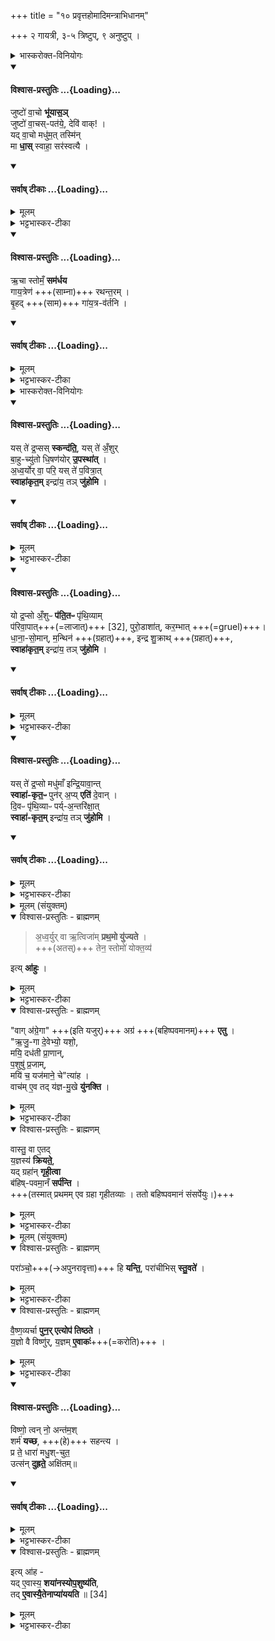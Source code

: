 +++
title = "१० प्रवृत्तहोमादिमन्त्राभिधानम्"

+++
२ गायत्री, ३-५ त्रिष्टुप्, ९ अनुष्टुप् ।

<details><summary>भास्करोक्त-विनियोगः</summary>

1अथ प्रवृताहुती जुहोति - जुष्टो वाचः, ऋचा स्तोममिति द्वाभ्याम् । प्रथमाऽनुष्टुप् विषमपादा, द्वितीया गायत्री ॥ 
</details>
<div class="js_include" newlevelforh1="4" title="विश्वास-प्रस्तुतिः" unfilled url="/vedAH_yajuH/taittirIyam/sArasvata-vibhAgaH/saMhitA/Rk/vishvAsa-prastutiH/3/1/10_pravRttahomAdimantrAbhidhAnam/02_juShTo_vAcho.md">
<details open><summary><h4>विश्वास-प्रस्तुतिः ...{Loading}...</h4></summary>

जुष्टो॑ वा॒चो **भू॑यास॒ञ्**  
जुष्टो॑ वा॒चस्-पत॑ये॒, देवि॑ वाक्! ।   
यद् वा॒चो मधु॑म॒त् तस्मि॑न्  
मा **धा॒स्** स्वाहा॒ सर॑स्वत्यै ।
</details>
</div>
<div class="js_include" newlevelforh1="4" title="सर्वाष् टीकाः" unfilled url="/vedAH_yajuH/taittirIyam/sArasvata-vibhAgaH/saMhitA/Rk/sarvASh_TIkAH/3/1/10_pravRttahomAdimantrAbhidhAnam/02_juShTo_vAcho.md">
<details open><summary><h4>सर्वाष् टीकाः ...{Loading}...</h4></summary>
<details><summary>मूलम्</summary>

जुष्टो॑ वा॒चो भू॑यास॒ञ्जुष्टो॑ वा॒चस्पत॑ये॒ देवि॑ वाक् ।   
यद्वा॒चो मधु॑म॒त्तस्मि॑न्मा धा॒स्स्वाहा॒ सर॑स्वत्यै ।
</details>

<details><summary>भट्टभास्कर-टीका</summary>

जुष्टः इष्टः वाचः भूयासम् । वाचस्पतये मनसे प्राणाय जुष्टः भूयासमित्येव । षष्ठ्यर्थे चतुर्थी । 'सावेकाचः' इति वाचः षष्ठ्या उदात्तत्वम् । 'षष्ठ्याः पतिपुत्र' इति सत्वम् । 'नित्यं मन्त्रे' इति जुष्टशब्द आद्युदात्तः । हे देवि वाक् यद्वाचः पदं वास्तवं मधुमत् मधुरं तस्मिन् मा धाः धेहि स्थापय । सरस्वत्यै तुभ्यं स्वाहुतमिदमस्तु । दधातेर्लोटि 'बहुलं छन्दसि' इति शपो लुक् ॥
</details>
</details>
</div>
<div class="js_include" newlevelforh1="4" title="विश्वास-प्रस्तुतिः" unfilled url="/vedAH_yajuH/taittirIyam/sArasvata-vibhAgaH/saMhitA/Rk/vishvAsa-prastutiH/3/1/10_pravRttahomAdimantrAbhidhAnam/05_RchA_stomam.md">
<details open><summary><h4>विश्वास-प्रस्तुतिः ...{Loading}...</h4></summary>

ऋ॒चा स्तोमँ॒ **सम॑र्धय**  
गाय॒त्रेण॑ +++(साम्ना)+++ रथन्त॒रम् ।  
बृ॒हद् +++(साम)+++ गा॑य॒त्र-व॑र्तनि ।
</details>
</div>
<div class="js_include" newlevelforh1="4" title="सर्वाष् टीकाः" unfilled url="/vedAH_yajuH/taittirIyam/sArasvata-vibhAgaH/saMhitA/Rk/sarvASh_TIkAH/3/1/10_pravRttahomAdimantrAbhidhAnam/05_RchA_stomam.md">
<details open><summary><h4>सर्वाष् टीकाः ...{Loading}...</h4></summary>
<details><summary>मूलम्</summary>

ऋ॒चा स्तोमँ॒ सम॑र्धय गाय॒त्रेण॑ रथन्त॒रम् ।  
बृ॒हद्गा॑य॒त्रव॑र्तनि ।
</details>

<details><summary>भट्टभास्कर-टीका</summary>

2अथ द्वितीया - ऋचा योनिभूतया स्तोमं स्तोत्रं समर्धय समृद्धिं कुरु । गायत्रेण साम्ना रथन्तरं समर्धय । बृहच्च साम गायत्रवर्तनि गायत्रपदभक्तिकं समर्धय तदनुगतं कुर्विति समर्धय हे वाक् ।  
प्रवृतेषु ऋत्विक्षु सम्यग्यज्ञप्रवृत्तौ यथोक्तसमृद्धिकं सर्वं भवतीति ॥
</details>
</details>
</div>
<details><summary>भास्करोक्त-विनियोगः</summary>

8द्रप्साननुमन्त्रयते - यस्ते इति तिसृभिस्त्रिष्टुभिः । 
</details>
<div class="js_include" newlevelforh1="4" title="विश्वास-प्रस्तुतिः" unfilled url="/vedAH_yajuH/taittirIyam/sArasvata-vibhAgaH/saMhitA/Rk/vishvAsa-prastutiH/3/1/10_pravRttahomAdimantrAbhidhAnam/09_yas_te.md">
<details open><summary><h4>विश्वास-प्रस्तुतिः ...{Loading}...</h4></summary>

यस् ते॑ द्र॒प्सस् **स्कन्द॑ति॒**, यस् ते॑ अँ॒शुर्  
बा॒हु-च्यु॑तो धि॒षण॑योर् **उ॒पस्था॑त्** ।   
अ॒ध्व॒र्योर् वा॒ परि॒ यस् ते॑ प॒वित्रा॒त्   
**स्वाहा॑कृत॒म्** इन्द्रा॑य॒ तञ् **जु॑होमि** ।
</details>
</div>
<div class="js_include" newlevelforh1="4" title="सर्वाष् टीकाः" unfilled url="/vedAH_yajuH/taittirIyam/sArasvata-vibhAgaH/saMhitA/Rk/sarvASh_TIkAH/3/1/10_pravRttahomAdimantrAbhidhAnam/09_yas_te.md">
<details open><summary><h4>सर्वाष् टीकाः ...{Loading}...</h4></summary>
<details><summary>मूलम्</summary>

यस्ते॑ द्र॒प्सस्स्कन्द॑ति॒ यस्ते॑ अँ॒शुर्बा॒हुच्यु॑तो धि॒षण॑योरु॒पस्था॑त् ।   
अ॒ध्व॒र्योर्वा॒ परि॒ यस्ते॑ प॒वित्रा॒त्स्वाहा॑कृत॒मिन्द्रा॑य॒ तञ्जु॑होमि ।
</details>

<details><summary>भट्टभास्कर-टीका</summary>

तत्र प्रथमा - यस्ते इति ॥ 'अंशुः' इति प्रथमपादान्तः । हे सोम यस्तेऽभिषूयमाणस्य द्रप्सो रसस्स्कन्दति । यो वा तवांशुः सूक्ष्मलतावयवः बाहुच्युतः बाह्वोर्हस्तयोश्च्युतः निपतितः संलग्नः । थाथादिस्वरं बाधित्वा व्यत्ययेन सप्तमीपूर्वपदप्रकृतिस्वरत्वम् । धिषणयोरुपस्थात् - अधिषवणफलके धिषणे । दृश्यते हि 'धिषाणे वीडू' इति । तयोरुपस्थादुत्सङ्गात् हस्तयोश्च्युतः । अध्वर्योरिति । यद्वा यो वा तव रसः पवित्रात् दशापवित्रात् विततात्पतितः सर्वतस्स्कन्दति तं सर्वं स्वाहाकृतं स्वाहाकारेण प्रक्षिप्तं स्वाहाकृतवदवृधानिपतितं कृत्वा इन्द्राय जुहोमि स्वाहुतमेव करोमि । स्वाहाशब्दस्योर्यादित्वेन गतित्वात् 'गतिरनन्तरः' इति पूर्वपदप्रकृतिस्वरत्वम् ॥
</details>
</details>
</div>
<div class="js_include" newlevelforh1="4" title="विश्वास-प्रस्तुतिः" unfilled url="/vedAH_yajuH/taittirIyam/sArasvata-vibhAgaH/saMhitA/Rk/vishvAsa-prastutiH/3/1/10_pravRttahomAdimantrAbhidhAnam/12_yo_draphso.md">
<details open><summary><h4>विश्वास-प्रस्तुतिः ...{Loading}...</h4></summary>

यो द्र॒प्सो अँ॒शुᳶ **प॑ति॒तᳶ** पृ॑थि॒व्याम्  
प॑रिवा॒पात्+++(=लाजात्)+++ [32],  पुरो॒डाशा॑त्, कर॒म्भात् +++(=gruel)+++।   
धा॒ना॒-सो॒मान्, म॒न्थिन॑ +++(ग्रहात्)+++, इन्द्र शु॒क्राथ् +++(ग्रहात्)+++,  
**स्वाहा॑कृत॒म्** इन्द्रा॑य॒ तञ् **जु॑होमि** ।
</details>
</div>
<div class="js_include" newlevelforh1="4" title="सर्वाष् टीकाः" unfilled url="/vedAH_yajuH/taittirIyam/sArasvata-vibhAgaH/saMhitA/Rk/sarvASh_TIkAH/3/1/10_pravRttahomAdimantrAbhidhAnam/12_yo_draphso.md">
<details open><summary><h4>सर्वाष् टीकाः ...{Loading}...</h4></summary>
<details><summary>मूलम्</summary>

यो द्र॒प्सो अँ॒शुᳶ प॑ति॒तᳶ पृ॑थि॒व्याम्प॑रिवा॒पात् [32]  पु॒रो॒डाशा॑त्कर॒म्भात् ।   
धा॒ना॒सो॒मान्म॒न्थिन॑ इन्द्र शु॒क्रात्स्वाहा॑कृत॒मिन्द्रा॑य॒ तञ्जु॑होमि ।
</details>

<details><summary>भट्टभास्कर-टीका</summary>

4अथ द्वितीया - यो द्रप्स इति ॥ **सोमात् यो द्रप्सो** वा **अंशुर्** वा **पृथिव्यां पतितः** परिवापादिभ्यश्च । हे **इन्द्र तं स्वाहाकृतं** इन्द्रायेश्वराय तुभ्यं **जुहोमि** हुतमेव करोमि ।  
**परिवापाः** व्रीहिप्रभवा लाजाः ।  
**पुरोडाशः** पिष्टमयः ।  
**करम्भः** सक्त्व्-आज्य-संयोग-विशेषः । धानाश्च सोमश्च **धानासोमम्** । 'जातिरप्राणिनाम्' इत्येकवद्भावः ।  
**धानाः** तण्डुलप्रभवाः लाजप्रकाराः ।  
**सोमो** लतात्मा ।  
यद्वा - सवनीयैः साहचर्यात् पारिशेष्याच्च सोमविषया मैत्रावरुणी पयस्या सोमशब्देनोच्यते ।  
यथा धानाः करम्भः परिवापः पुरोडाशः पयस्या पङ्क्तिराप्यत इति ।  
**मन्थी शुक्रश्च** ग्रहौ ॥
</details>
</details>
</div>
<div class="js_include" newlevelforh1="4" title="विश्वास-प्रस्तुतिः" unfilled url="/vedAH_yajuH/taittirIyam/sArasvata-vibhAgaH/saMhitA/Rk/vishvAsa-prastutiH/3/1/10_pravRttahomAdimantrAbhidhAnam/15_yas_te.md">
<details open><summary><h4>विश्वास-प्रस्तुतिः ...{Loading}...</h4></summary>

यस् ते॑ द्र॒प्सो मधु॑माँ इन्द्रि॒यावा॒न्त्  
**स्वाहा॑-कृत॒ᳶ** पुन॑र् अ॒प्य् **एति॑** दे॒वान् ।   
दि॒वᳶ पृ॑थि॒व्याᳶ पर्य्-अ॒न्तरि॑क्षा॒त्  
**स्वाहा॑-कृत॒म्** इन्द्रा॑य॒ तञ् **जु॑होमि** ।
</details>
</div>
<div class="js_include" newlevelforh1="4" title="सर्वाष् टीकाः" unfilled url="/vedAH_yajuH/taittirIyam/sArasvata-vibhAgaH/saMhitA/Rk/sarvASh_TIkAH/3/1/10_pravRttahomAdimantrAbhidhAnam/15_yas_te.md">
<details open><summary><h4>सर्वाष् टीकाः ...{Loading}...</h4></summary>
<details><summary>मूलम्</summary>

यस्ते॑ द्र॒प्सो मधु॑माँ इन्द्रि॒यावा॒न्त्स्वाहा॑कृत॒ᳶ पुन॑र॒प्येति॑ दे॒वान् ।   
दि॒वᳶ पृ॑थि॒व्याᳶ पर्य॒न्तरि॑क्षा॒त्स्वाहा॑कृत॒मिन्द्रा॑य॒ तञ्जु॑होमि ।
</details>

<details><summary>भट्टभास्कर-टीका</summary>

5अथ तृतीया - यस्ते इति ॥ हे सोम यस्ते द्रप्सो मधुमान् मधुररसवान् इन्द्रियावान् वीर्यवांश्च भूत्वा स्वाहाकृतः पुनर्देवानप्येति गच्छति । दिवो वा पृथिव्या वा अन्तरिक्षाद्वा यत्र यत्र स्कन्नः ततस्सर्वस्मादागत्य पुनरपि देवान्प्राप्नोति मम स्वाहाकारेण तमहमिन्द्राय स्वाहाकृतं कृत्वा जुहोमि साऽपि तथा करोत्विति । 'मन्त्रे सोमाश्व' इतीन्द्रियशब्दस्य दीर्घत्वम् । 'ऊडिदम्' इति दिवो विभक्तिरुदात्ता । 'उदात्तयणः' इति पृथिव्याः ॥
</details>

<details><summary>मूलम् (संयुक्तम्)</summary>

अ॒ध्व॒र्युर्वा ऋ॒त्विजा॑म्प्रथ॒मो यु॑ज्यते॒ तेन॒ स्तोमो॑ योक्त॒व्य॑ इत्या॑हु॒र्वाग॑ग्रे॒गा अग्र॑ एत्वृजु॒गा दे॒वेभ्यो॒ यशो॒ मयि॒ दध॑ती प्रा॒णान्प॒शुषु॑ प्र॒जाम्मयि॑ [33]  च॒ यज॑माने॒ चेत्या॑ह॒ वाच॑मे॒व तद्य॑ज्ञमु॒खे यु॑नक्ति॒ वास्तु॒ वा ए॒तद्य॒ज्ञस्य॑ क्रियते॒ यद्ग्रहा॑न्गृही॒त्वा ब॑हिष्पवमा॒नँ सर्प॑न्ति
</details>
</details>
</div>
<details open><summary>विश्वास-प्रस्तुतिः - ब्राह्मणम्</summary>

> अ॒ध्व॒र्युर् वा ऋ॒त्विजा॑म् **प्रथ॒मो यु॑ज्यते** ।  
+++(अतस्)+++ तेन॒ स्तोमो॑ योक्त॒व्य॑ 

इत्य् **आ॑हुः** ।  
</details>

<details><summary>मूलम्</summary>

अ॒ध्व॒र्युर्वा ऋ॒त्विजा॑म्प्रथ॒मो यु॑ज्यते ।  
तेन॒ स्तोमो॑ योक्त॒व्य॑ इत्या॑हुः ।  
</details>

<details><summary>भट्टभास्कर-टीका</summary>

6अथ 'वागग्रेगाः' इत्यस्य वक्ष्यमाणस्य मन्त्रस्य ब्राह्मणं - अध्वर्युर्वा इत्यादि ॥  
**ऋत्विजां** मध्ये **अध्वर्युः प्रथमः** बहिष्पवमानाय संसर्पणे **युज्यते** ।  
अथ तस्य प्राथम्यात्तेनैव प्रथमं **स्तोमो योक्तव्य** इत्याहुः । 
</details>

<details open><summary>विश्वास-प्रस्तुतिः - ब्राह्मणम्</summary>

"वाग् अ॑ग्रे॒गा" +++(इति यजुर्)+++ अग्र॑ +++(बहिष्पवमानम्)+++ **एतु** ।  
"ऋ॒जु॒-गा दे॒वेभ्यो॒ यशो॒,  
मयि॒ दध॑ती प्रा॒णान्,  
प॒शुषु॑ प्र॒जाम्,  
मयि॑ च॒ यज॑माने॒ चे"त्या॑ह ।  
वाच॑म् ए॒व तद् य॑ज्ञ-मु॒खे **यु॑नक्ति** ।  
</details>

<details><summary>मूलम्</summary>

वाग॑ग्रे॒गा अग्र॑ एतु ।  
ऋ॒जु॒गा  दे॒वेभ्यो॒ यशो॒ मयि॒ दध॑ती प्रा॒णान्प॒शुषु॑ प्र॒जाम्मयि॑ च॒ यज॑माने॒ चेत्या॑ह ।  
वाच॑मे॒व तद्य॑ज्ञमु॒खे यु॑नक्ति ।  
</details>

<details><summary>भट्टभास्कर-टीका</summary>

तस्मात् सर्पणकाले 'वागग्रेगाः' इत्यादिकं यजुर् यद् आह  
तेन प्रथमम् अध्वर्युः वाचं यज्ञ-मुखे बहिष्-पवमानारम्भे युनक्ति  
यद् वाचं बाहीष्पवमानं यज्ञ-मुखे ऽध्वर्युर् युनक्ति  
एवं स्तोमो युक्तो योजितो भवति ।

मन्त्रार्थस्तु - **वागग्रेगाः** सर्वस्याग्रे गच्छन्ती **अग्रे** प्रथमं बहिष्पवमानम् **एतु** । 'जनसन' इति विट्' 'विड्वनोरनुनासिकस्स्यात्' इत्यात्वम् ।

ईदृशी सती गच्छत्वित्याह - **ऋजुगाः** ऋजुमार्गेण गच्छन्ती देवेभ्यः देवार्थमवक्रगमना देवानेवं गच्छन्तीत्यर्थः । पूर्ववद्विट् । मयि यशो दधती स्थापयान्ती सुष्ठु प्रचारणात्प्राणान् पशुषु दधती सम्यग्यागनिष्पत्तेः प्रजां मयि च यजमाने दधती अग्रे गच्छत्विति ।
</details>

<details open><summary>विश्वास-प्रस्तुतिः - ब्राह्मणम्</summary>

वास्तु॒ वा ए॒तद्  
य॒ज्ञस्य॑ **क्रियते॒**,  
यद् ग्रहा॑न् **गृही॒त्वा**  
ब॑हिष्-पवमा॒नँ **सर्प॑न्ति** ।  
+++(तस्मात् प्रथमम् एव ग्रहा गृहीतव्याः । ततो बहिष्पवमानं संसर्पेयुः।)+++
</details>

<details><summary>मूलम्</summary>

वास्तु॒ वा ए॒तद्य॒ज्ञस्य॑ क्रियते ।  
यद्ग्रहा॑न्गृही॒त्वा ब॑हिष्पवमा॒नँ सर्प॑न्ति ।  
</details>

<details><summary>भट्टभास्कर-टीका</summary>

वास्तु वा एतद्यज्ञस्येत्यादि ।  
वास्तु-ग्रहणम् एतद् यज्ञस्य क्रियते  
यद् **ग्रहान् गृहीत्वा बहिष्पवमानं सर्पन्ति****  
तस्मात् प्रथमम् एव ग्रहा गृहीतव्याः । ततो बहिष्पवमानं संसर्पेयुर् इति । एवं हि यज्ञो वास्तुमान् भवति ॥
</details>

<details><summary>मूलम् (संयुक्तम्)</summary>

परा॑ञ्चो॒ हि यन्ति॒ परा॑चीभिस्स्तु॒वते॑ वैष्ण॒व्यर्चा पुन॒रेत्योप॑ तिष्ठते य॒ज्ञो वै विष्णु॑र्य॒ज्ञमे॒वाक॒र् विष्णो॒ त्वन्नो॒ अन्त॑म॒श्शर्म॑ यच्छ सहन्त्य । प्र ते॒ धारा॑ मधु॒श्चुत॒ उत्स॑न्दुह्रते॒ अक्षि॑त॒मित्या॑ह॒ यदे॒वास्य॒ शया॑नस्योप॒शुष्य॑ति॒ तदे॒वास्यै॒तेना प्या॑ययति ॥ [34]
</details>

<details open><summary>विश्वास-प्रस्तुतिः - ब्राह्मणम्</summary>

परा॑ञ्चो॒+++(→अपुनरावृत्ता)+++ हि **यन्ति॒**, परा॑चीभिस् **स्तु॒वते॑** ।  
</details>

<details><summary>मूलम्</summary>

परा॑ञ्चो॒ हि यन्ति॒ परा॑चीभिस्स्तु॒वते॑ ।  
</details>

<details><summary>भट्टभास्कर-टीका</summary>

7पराञ्चो हीत्यादि ॥ हि यस्मादर्थे । यस्मात्पराञ्चो ऽपुनरावृत्ता बहिष्पवमानाय यन्ति सर्पन्ति तस्मादानुरूप्याय **पराचीभिः** अनावृत्ताभिः त्रिवृत्त्वान्नवभिः ऋग्भिस् **स्तुवते** । अकर्त्रभिप्रायत्वाद्व्यत्ययेनात्मनेपदम्, परापूर्वादञ्चतेः क्विपि 'अनिगन्तादञ्चतौ' इति गतेः प्रकृतिस्वरत्वम् ।
</details>

<details open><summary>विश्वास-प्रस्तुतिः - ब्राह्मणम्</summary>

वै॒ष्ण॒व्यर्चा **पुन॒र् एत्योप॑ तिष्ठते** ।  
य॒ज्ञो वै विष्णु॑र्, य॒ज्ञम् **ए॒वाकः॑**+++(=करोति)+++ ।  
</details>

<details><summary>मूलम्</summary>

वै॒ष्ण॒व्यर्चा  पुन॒रेत्योप॑ तिष्ठते ।  
य॒ज्ञो वै विष्णु॑र्य॒ज्ञमे॒वाकः॑ ।  
</details>

<details><summary>भट्टभास्कर-टीका</summary>

वैष्णव्येत्यादि । पुनरेत्यागत्य वैष्णव्यर्चा वक्ष्यमाणया अनुष्टुभा राजानमुपतिष्ठते - तस्मादनेनोपस्थानेन **यज्ञमेवाकः** करोति । करोतेः छान्दसे लुङि 'मन्त्रे घस' इति च्लेर्लुक् । 
</details>
<div class="js_include" newlevelforh1="4" title="विश्वास-प्रस्तुतिः" unfilled url="/vedAH_yajuH/taittirIyam/sArasvata-vibhAgaH/saMhitA/Rk/vishvAsa-prastutiH/3/1/10_pravRttahomAdimantrAbhidhAnam/35_viShNo_tvan.md">
<details open><summary><h4>विश्वास-प्रस्तुतिः ...{Loading}...</h4></summary>

विष्णो॒ त्वन् नो॒ अन्त॑म॒श्  
शर्म॑ **यच्छ**, +++(हे)+++ सहन्त्य ।   
प्र ते॒ धारा॑ मधु॒श्-चुत॒  
उत्स॑न् **दुह्रते॒** अक्षि॑तम्॥
</details>
</div>
<div class="js_include" newlevelforh1="4" title="सर्वाष् टीकाः" unfilled url="/vedAH_yajuH/taittirIyam/sArasvata-vibhAgaH/saMhitA/Rk/sarvASh_TIkAH/3/1/10_pravRttahomAdimantrAbhidhAnam/35_viShNo_tvan.md">
<details open><summary><h4>सर्वाष् टीकाः ...{Loading}...</h4></summary>
<details><summary>मूलम्</summary>

विष्णो॒ त्वन्नो॒ अन्त॑म॒श्शर्म॑ यच्छ सहन्त्य ।   
प्र ते॒ धारा॑ मधु॒श्चुत॒ उत्स॑न्दुह्रते॒ अक्षि॑तम्॥
</details>

<details><summary>भट्टभास्कर-टीका</summary>

मन्त्रार्थस्तु - हे **विष्णो** यज्ञात्मन् सोम **त्वं नः** अस्माकं **अन्तिमः** अन्तिकतमः प्रत्यासन्नतमः । 'तमेतादेश्च' इति कलोपः । सः त्वमस्मभ्यं **शर्म** सुखं **यच्छ** देहि । हे **सहन्त्य** परेषामभिभवितः महाप्रभाव । सहतेरौणादिको झच् । सहन्ताः सोढारः, ततस्स्वार्थिको यः । सहन्त्य ते तव धाराः रसप्रवाहाः मधुश्चुतः मधुरं रसं क्षरन्त्यः **उत्सं** कूपभूतं **अक्षितं** अनुपक्षीणं सोमरसं प्रदुह्रते प्रकर्षेण दुहताम् । तेन यच्छुष्यति तदाप्यायितं भवति । दुहेश्छान्दसे लेटि 'बहुलं छन्दसि' इति रुडागमः ॥
</details>
</details>
</div>
<details open><summary>विश्वास-प्रस्तुतिः - ब्राह्मणम्</summary>

इत्य् आ॑ह -  
यद् ए॒वास्य॒ **शया॑नस्योप॒शुष्य॑ति**,   
तद् **ए॒वास्यै॒तेनाप्या॑ययति** ॥ [34]
</details>

<details><summary>मूलम्</summary>
इत्या॑ह  
यदे॒वास्य॒ शया॑नस्योप॒शुष्य॑ति   
तदे॒वास्यै॒तेना प्या॑ययति ॥ [34]
</details>

<details><summary>भट्टभास्कर-टीका</summary>

किं च - यदेव यत्किंचित् अपि शयानस्योपशुष्यति तत्सर्वमप्यस्यानेनोपस्थानेन आप्याययति आपूरयति अक्षितं दुह्रते इति दर्शनात् ।

इति तृतीये प्रथमे दशमोनुवाकः ॥  
</details>

